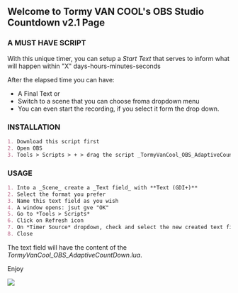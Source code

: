 ## Welcome to Tormy VAN COOL's OBS Studio Countdown v2.1 Page

### A MUST HAVE SCRIPT

With this unique timer, you can setup a *Start Text* that serves to inform what will happen within  "X" days-hours-minutes-seconds

After the elapsed time you can have:
- A Final Text or
- Switch to a scene that you can choose froma dropdown menu
- You can even start the recording, if you select it form the drop down.

### INSTALLATION
```markdown
1. Download this script first
2. Open OBS
3. Tools > Scripts > + > drag the script _TormyVanCool_OBS_AdaptiveCountDown.lua_ inside that window > Open
```

### USAGE
```markdown
1. Into a _Scene_ create a _Text field_ with **Text (GDI+)**
2. Select the format you prefer
3. Name this text field as you wish
4. A window opens: jsut gve "OK"
5. Go to *Tools > Scripts*
6. Click on Refresh icon
7. On *Timer Source* dropdown, check and select the new created text field.
8. Close
```

The text field will have the content of the _TormyVanCool_OBS_AdaptiveCountDown.lua_.



Enjoy


![](OBS_Counter_2.1.gif)
